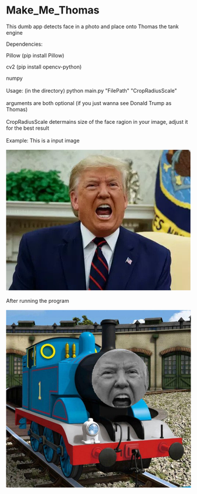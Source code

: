 # Make_Me_Thomas
This dumb app detects face in a photo and place onto Thomas the tank engine

Dependencies:

Pillow  (pip install Pillow)

cv2     (pip install opencv-python)

numpy
<br></br>
Usage: (in the directory) python main.py "FilePath" "CropRadiusScale" <br></br>
arguments are both optional (if you just wanna see Donald Trump as Thomas) <br></br>
CropRadiusScale determains size of the face ragion in your image, adjust it for the best result
<br></br>
Example:
This is a input image
<br></br>
  ![Input Example](/test/dt.jpg)
  <br></br>
After running the program
<br></br>
  ![Output Example](/output.jpg)
